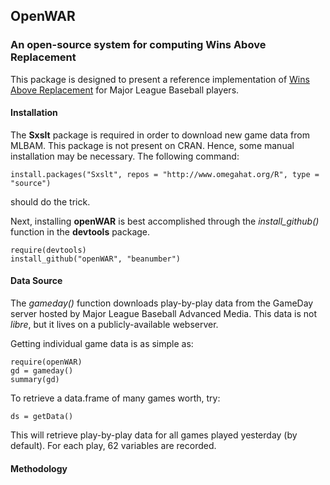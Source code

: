 ## OpenWAR
### An open-source system for computing Wins Above Replacement

This package is designed to present a reference implementation of [Wins Above Replacement](http://en.wikipedia.org/wiki/Wins_above_replacement) for Major League Baseball players. 

#### Installation

The **Sxslt** package is required in order to download new game data from MLBAM. This package is not present on CRAN. Hence, some manual installation may be necessary. The following command:

```{r}
install.packages("Sxslt", repos = "http://www.omegahat.org/R", type = "source")
```
should do the trick. 

Next, installing **openWAR** is best accomplished through the *install_github()* function in the **devtools** package. 

```{r}
require(devtools)
install_github("openWAR", "beanumber")
```

#### Data Source

The *gameday()* function downloads play-by-play data from the GameDay server hosted by Major League Baseball Advanced Media. This data is not *libre*, but it lives on a publicly-available webserver. 

Getting individual game data is as simple as:

```{r}
require(openWAR)
gd = gameday()
summary(gd)
```

To retrieve a data.frame of many games worth, try:

```{r}
ds = getData()
```

This will retrieve play-by-play data for all games played yesterday (by default). For each play, 62 variables are recorded. 

#### Methodology

